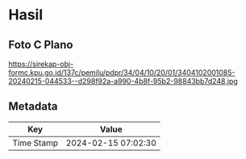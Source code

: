 # Hasil

## Foto C Plano

https://sirekap-obj-formc.kpu.go.id/137c/pemilu/pdpr/34/04/10/20/01/3404102001085-20240215-044533--d298f92a-a990-4b8f-95b2-98843bb7d248.jpg


## Metadata

| Key        | Value               |
| ---------- | ------------------- |
| Time Stamp | 2024-02-15 07:02:30 |



